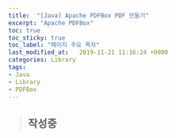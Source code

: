```yaml
---
title:  "[Java] Apache PDFBox PDF 만들기"
excerpt: "Apache PDFBox"
toc: true
toc_sticky: true
toc_label: "페이지 주요 목차"
last_modified_at:   2019-11-21 11:16:24 +0900
categories: Library
tags:
- Java
- Library
- PDFBox
---
```


>## 작성중
